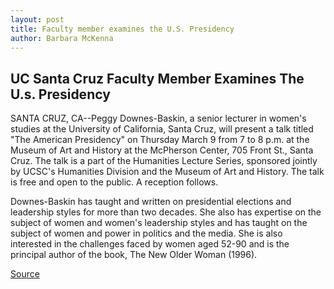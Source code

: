 ```yaml
---
layout: post
title: Faculty member examines the U.S. Presidency
author: Barbara McKenna
---
```


## UC Santa Cruz Faculty Member Examines The U.s. Presidency

SANTA CRUZ, CA--Peggy Downes-Baskin, a senior lecturer in women's studies at the University of California, Santa Cruz, will present a talk titled "The American Presidency" on Thursday March 9 from 7 to 8 p.m. at the Museum of Art and History at the McPherson Center, 705 Front St., Santa Cruz. The talk is a part of the Humanities Lecture Series, sponsored jointly by UCSC's Humanities Division and the Museum of Art and History. The talk is free and open to the public. A reception follows.

Downes-Baskin has taught and written on presidential elections and leadership styles for more than two decades. She also has expertise on the subject of women and women's leadership styles and has taught on the subject of women and power in politics and the media. She is also interested in the challenges faced by women aged 52-90 and is the principal author of the book, The New Older Woman (1996).

[Source](http://www1.ucsc.edu/news_events/press_releases/archive/99-00/03-00/downes_baskin.htm "Permalink to Faculty member examines the U.S. Presidency")